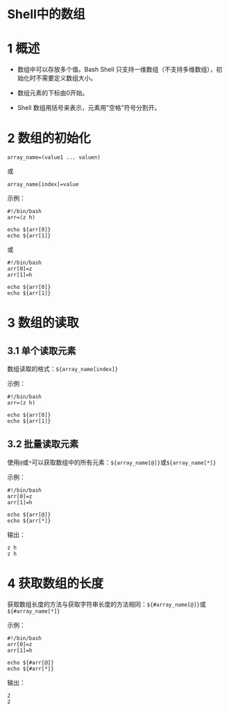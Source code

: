 # Shell中的数组

# 1 概述

- 数组中可以存放多个值。Bash Shell 只支持一维数组（不支持多维数组），初始化时不需要定义数组大小。

- 数组元素的下标由0开始。
- Shell 数组用括号来表示，元素用"空格"符号分割开。

# 2 数组的初始化

```shell
array_name=(value1 ... valuen)
```

或

```shell
array_name[index]=value
```

示例：

```shell
#!/bin/bash
arr=(z h)

echo ${arr[0]}
echo ${arr[1]}
```

或

```shell
#!/bin/bash
arr[0]=z
arr[1]=h

echo ${arr[0]}
echo ${arr[1]}
```

# 3 数组的读取

## 3.1 单个读取元素

数组读取的格式：`${array_name[index]}`

示例：

```shell
#!/bin/bash
arr=(z h)

echo ${arr[0]}
echo ${arr[1]}
```

## 3.2 批量读取元素

使用`@`或`*`可以获取数组中的所有元素：`${array_name[@]}`或`${array_name[*]}`

示例：

```shell
#!/bin/bash
arr[0]=z
arr[1]=h

echo ${arr[@]}
echo ${arr[*]}
```

输出：

```
z h
z h
```

# 4 获取数组的长度

获取数组长度的方法与获取字符串长度的方法相同：`${#array_name[@]}`或`${#array_name[*]}`

示例：

```shell
#!/bin/bash
arr[0]=z
arr[1]=h

echo ${#arr[@]}
echo ${#arr[*]}
```

输出：

```
2
2
```

